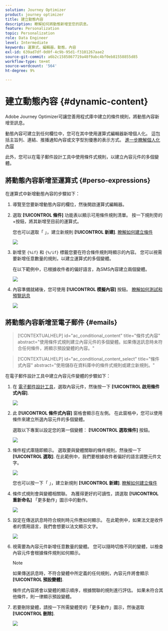 ```yaml
---
solution: Journey Optimizer
product: journey optimizer
title: 建立動態內容
description: 瞭解如何將動態新增至您的訊息。
feature: Personalization
topic: Personalization
role: Data Engineer
level: Intermediate
keywords: 運算式，編輯器，動態，內容
exl-id: 639ad7df-0d0f-4c9b-95d1-f3101267aae2
source-git-commit: a6b2c1585867719a48f9abc4bf0eb81558855d85
workflow-type: tm+mt
source-wordcount: '564'
ht-degree: 9%

---
```


# 建立動態內容 {#dynamic-content}

Adobe Journey Optimizer可讓您善用程式庫中建立的條件規則，將動態內容新增至訊息。

動態內容可建立到任何欄位中，您可在其中使用運算式編輯器新增個人化。 這包括主旨列、連結、推播通知內容或文字型別優惠的表示方式。 [進一步瞭解個人化內容](personalization-contexts.md)

此外，您可以在電子郵件設計工具中使用條件式規則，以建立內容元件的多個變體。

## 將動態內容新增至運算式 {#perso-expressions}

在運算式中新增動態內容的步驟如下：

1. 導覽至您要新增動態內容的欄位，然後開啟運算式編輯器。

1. 選取 **[!UICONTROL 條件]** 功能表以顯示可用條件規則清單。 按一下規則旁的+按鈕，將其新增至目前的運算式。

   您也可以選取「 」，建立新規則 **[!UICONTROL 新建]**. [瞭解如何建立條件](create-conditions.md)

   ![](assets/conditions-expression.png)

1. 新增至 `{%if}` 和 `{%/if}` 標籤您要在符合條件規則時顯示的內容。 您可以視需要新增任意數量的規則，以建立運算式的多個變體。

   在以下範例中，已根據收件者的偏好語言，為SMS內容建立兩個變體。

   ![](assets/conditions-language-sample.png)

1. 內容準備就緒後，您可使用 **[!UICONTROL 模擬內容]** 按鈕。 [瞭解如何測試和預覽訊息](../content-management/preview-test.md)

   ![](assets/conditions-preview.png)

## 將動態內容新增至電子郵件 {#emails}

>[!CONTEXTUALHELP]
>id="ac_conditional_content"
>title="條件式內容"
>abstract="使用條件式規則建立內容元件的多個變體。如果傳送訊息時未符合任何條件，將顯示預設變體的內容。"

>[!CONTEXTUALHELP]
>id="ac_conditional_content_select"
>title="條件式內容"
>abstract="使用儲存在資料庫中的條件式規則或建立新規則。"

在電子郵件設計工具中建立內容元件變體的步驟如下：

1. 在 [電子郵件設計工具](../email/content-from-scratch.md)，選取內容元件，然後按一下 **[!UICONTROL 啟用條件式內容]**.

   ![](assets/conditions-enable-conditional.png)

1. 此 **[!UICONTROL 條件式內容]** 窗格會顯示在左側。 在此窗格中，您可以使用條件來建立所選內容元件的多個變體。

   選取以下專案以設定您的第一個變體： **[!UICONTROL 選取條件]** 按鈕。

   ![](assets/conditions-apply.png)

1. 條件程式庫隨即顯示。 選取要與變體關聯的條件規則，然後按一下 **[!UICONTROL 選取]**. 在此範例中，我們要根據收件者偏好的語言調整元件文字。

   ![](assets/conditions-select.png)

   您也可以按一下「 」，建立新規則 **[!UICONTROL 新建]**. [瞭解如何建立條件](create-conditions.md)

1. 條件式規則會與變體相關聯。 為獲得更好的可讀性，請選取 **[!UICONTROL 重新命名]** 「更多動作」圖示中的動作。

   ![](assets/conditions-rename.png)

1. 設定在傳送訊息時符合規則時元件應如何顯示。 在此範例中，如果法文是收件者的慣用語言，我們會想要以法文顯示文字。

   ![](assets/conditions-design.png)

1. 視需要為內容元件新增任意數量的變體。 您可以隨時切換不同的變體，以檢查內容元件會根據條件規則如何顯示。

   >[!NOTE]
   >如果傳送訊息時，不符合變體中所定義的任何規則，內容元件將會顯示 **[!UICONTROL 預設變體]**.
   >
   >條件式內容將會以變體的顯示順序，根據關聯的規則進行評估。 如果未符合其他條件，則一律顯示預設變體。

1. 若要刪除變體，請按一下所需變體旁的「更多動作」圖示，然後選取 **[!UICONTROL 刪除]**.

   ![](assets/conditions-delete.png)

